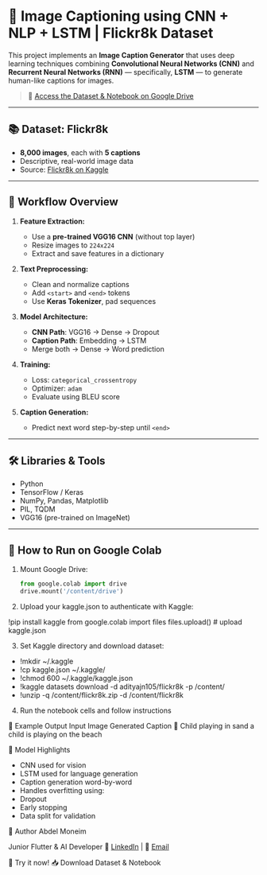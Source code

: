 # 📸 Image Captioning using CNN + NLP + LSTM | Flickr8k Dataset

This project implements an **Image Caption Generator** that uses deep learning techniques combining **Convolutional Neural Networks (CNN)** and **Recurrent Neural Networks (RNN)** — specifically, **LSTM** — to generate human-like captions for images.

> 🔗 [Access the Dataset & Notebook on Google Drive](https://drive.google.com/drive/folders/1SRlq-X3TZMQUDWAzBQJGpGmixIVmP2rb?usp=drive_link)

---

## 📚 Dataset: Flickr8k

- **8,000 images**, each with **5 captions**
- Descriptive, real-world image data
- Source: [Flickr8k on Kaggle](https://www.kaggle.com/datasets/adityajn105/flickr8k)

---

## 🚀 Workflow Overview

1. **Feature Extraction:**
   - Use a **pre-trained VGG16 CNN** (without top layer)
   - Resize images to `224x224`
   - Extract and save features in a dictionary

2. **Text Preprocessing:**
   - Clean and normalize captions
   - Add `<start>` and `<end>` tokens
   - Use **Keras Tokenizer**, pad sequences

3. **Model Architecture:**
   - **CNN Path**: VGG16 → Dense → Dropout
   - **Caption Path**: Embedding → LSTM
   - Merge both → Dense → Word prediction

4. **Training:**
   - Loss: `categorical_crossentropy`
   - Optimizer: `adam`
   - Evaluate using BLEU score

5. **Caption Generation:**
   - Predict next word step-by-step until `<end>`

---

## 🛠 Libraries & Tools

- Python
- TensorFlow / Keras
- NumPy, Pandas, Matplotlib
- PIL, TQDM
- VGG16 (pre-trained on ImageNet)

---

## 🔧 How to Run on Google Colab

1. Mount Google Drive:

   ```python
   from google.colab import drive
   drive.mount('/content/drive')

2. Upload your kaggle.json to authenticate with Kaggle:

!pip install kaggle
from google.colab import files
files.upload()  # upload kaggle.json

3. Set Kaggle directory and download dataset:

- !mkdir ~/.kaggle
- !cp kaggle.json ~/.kaggle/
- !chmod 600 ~/.kaggle/kaggle.json
- !kaggle datasets download -d adityajn105/flickr8k -p /content/
- !unzip -q /content/flickr8k.zip -d /content/flickr8k

4. Run the notebook cells and follow instructions

📸 Example Output
Input Image	Generated Caption
🧒 Child playing in sand	a child is playing on the beach

🧠 Model Highlights

- CNN used for vision
- LSTM used for language generation
- Caption generation word-by-word
- Handles overfitting using:
- Dropout
- Early stopping
- Data split for validation

🙋 Author
Abdel Moneim

Junior Flutter & AI Developer
🔗 [LinkedIn](https://www.linkedin.com/in/abdelmenam-adel-175b35265/) | 📧 [Email](abdelmoneim.adel5@gmail.com)

📂 Try it now!
📥 Download Dataset & Notebook